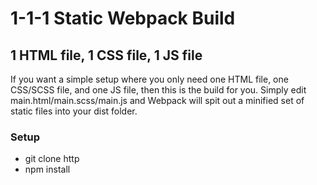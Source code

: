 # 1-1-1 Static Webpack Build
## 1 HTML file, 1 CSS file, 1 JS file

If you want a simple setup where you only need one HTML file, one CSS/SCSS file, and one JS file, then this is the build for you. Simply edit main.html/main.scss/main.js and Webpack will spit out a minified set of static files into your dist folder.

### Setup

* git clone http
* npm install

